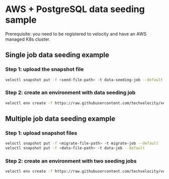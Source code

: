 # AWS + PostgreSQL data seeding sample

Prerequisite: you need to be registered to velocity and have an AWS managed K8s cluster.

## Single job data seeding example

### Step 1: upload the snapshot file

```bash
veloctl snapshot put -f <seed-file-path> -t data-seeding-job --default
```

### Step 2: create an environment with data seeding job

```bash
veloctl env create -f https://raw.githubusercontent.com/techvelocity/velocity-blueprints/main/getting-started/aws/data-seeding/postgres-single-job.yaml --env-version v2
```

## Multiple job data seeding example

### Step 1: upload snapshot files

```bash
veloctl snapshot put -f <migrate-file-path> -t migrate-job --default
veloctl snapshot put -f <data-file-path> -t data-job --default
```

### Step 2: create an environment with two seeding jobs

```bash
veloctl env create -f https://raw.githubusercontent.com/techvelocity/velocity-blueprints/main/getting-started/aws/data-seeding/postgres-multi-job.yaml --env-version v2
```
